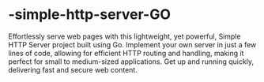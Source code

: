 # -simple-http-server-GO
Effortlessly serve web pages with this lightweight, yet powerful, Simple HTTP Server project built using Go. Implement your own server in just a few lines of code, allowing for efficient HTTP routing and handling, making it perfect for small to medium-sized applications. Get up and running quickly, delivering fast and secure web content.
